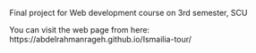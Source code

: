 <p>Final project for Web development course on 3rd semester, SCU</p>
<p>You can visit the web page from here: https://abdelrahmanrageh.github.io/Ismailia-tour/ </p>
